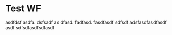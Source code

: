 # Test WF
asdfdsf
asdfa.  dsfsadf
as dfasd. fadfasd.  fasdfasdf
sdfsdf 
adsfasdfasdfasdf
asdf
sdfsdfasdfsdfasdf
